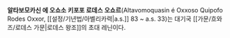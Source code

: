 **알타보모카신 에 오쇼소 키포포 로데스 오쇼르**(Altavomoquasin é Oxxoso Quipofo Rodes Oxxor, [[설정/기년법/아벨리카력|a.s.]] 83 ~ a.s. 33)는 대기국 [[가문/흐와즈/로데스 가문|로데스 왕조]]의 초대 레닌이다.